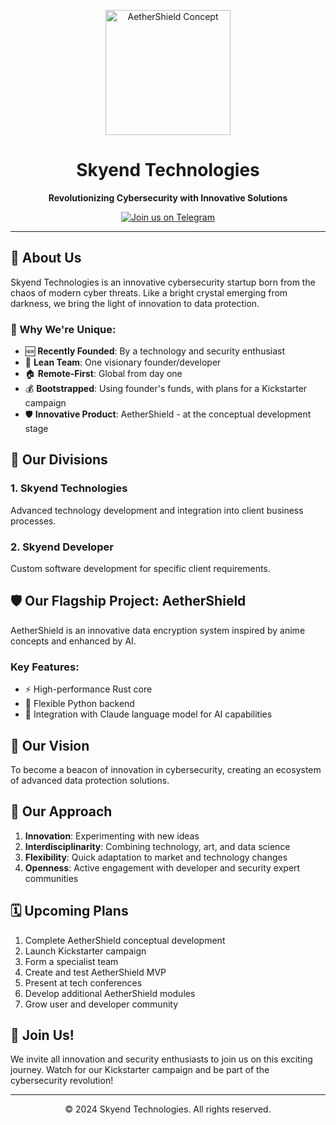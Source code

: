 <p align="center">
  <img src="https://github.com/SkyendTechnologies/.github/blob/main/mian%403x.png" alt="AetherShield Concept" width="200"/>
</p>

<h1 align="center">Skyend Technologies</h1>

<p align="center">
  <strong>Revolutionizing Cybersecurity with Innovative Solutions</strong>
</p>

<p align="center">
  <a href="https://t.me/SkyendTechnologies">
    <img src="https://img.shields.io/badge/Telegram-Join%20Us-blue?style=for-the-badge&logo=telegram" alt="Join us on Telegram"/>
  </a>
</p>

---

## 🌟 About Us

Skyend Technologies is an innovative cybersecurity startup born from the chaos of modern cyber threats. Like a bright crystal emerging from darkness, we bring the light of innovation to data protection.

### 🚀 Why We're Unique:

- 🆕 **Recently Founded**: By a technology and security enthusiast
- 👤 **Lean Team**: One visionary founder/developer
- 🏠 **Remote-First**: Global from day one
- 💰 **Bootstrapped**: Using founder's funds, with plans for a Kickstarter campaign
- 🛡️ **Innovative Product**: AetherShield - at the conceptual development stage

## 🔧 Our Divisions

### 1. Skyend Technologies
Advanced technology development and integration into client business processes.

### 2. Skyend Developer
Custom software development for specific client requirements.

## 🛡️ Our Flagship Project: AetherShield

AetherShield is an innovative data encryption system inspired by anime concepts and enhanced by AI.

### Key Features:
- ⚡ High-performance Rust core
- 🐍 Flexible Python backend
- 🤖 Integration with Claude language model for AI capabilities

## 🔮 Our Vision

To become a beacon of innovation in cybersecurity, creating an ecosystem of advanced data protection solutions.

## 🧠 Our Approach

1. **Innovation**: Experimenting with new ideas
2. **Interdisciplinarity**: Combining technology, art, and data science
3. **Flexibility**: Quick adaptation to market and technology changes
4. **Openness**: Active engagement with developer and security expert communities

## 🗓️ Upcoming Plans

1. Complete AetherShield conceptual development
2. Launch Kickstarter campaign
3. Form a specialist team
4. Create and test AetherShield MVP
5. Present at tech conferences
6. Develop additional AetherShield modules
7. Grow user and developer community

## 🤝 Join Us!

We invite all innovation and security enthusiasts to join us on this exciting journey. Watch for our Kickstarter campaign and be part of the cybersecurity revolution!

---

<p align="center">
  © 2024 Skyend Technologies. All rights reserved.
</p>
